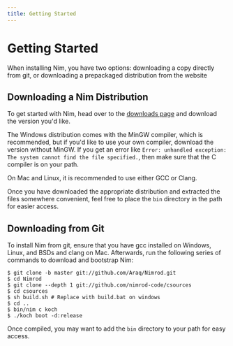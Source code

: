 ```yaml
---
title: Getting Started
---
```

# Getting Started
When installing Nim, you have two options: downloading a copy directly from git, or downloading a prepackaged distribution from the website

## Downloading a Nim Distribution
To get started with Nim, head over to the [downloads page](http://nim-lang.org/download.html) and download the version you'd like.

The Windows distribution comes with the MinGW compiler, which is recommended, but if you'd like to use your own compiler, download the version without MinGW. If you get an error like `Error: unhandled exception: The system cannot find the file specified.`, then make sure that the C compiler is on your path.

On Mac and Linux, it is recommended to use either GCC or Clang.

Once you have downloaded the appropriate distribution and extracted the files somewhere convenient, feel free to place the `bin` directory in the path for easier access.

## Downloading from Git
To install Nim from git, ensure that you have gcc installed on Windows, Linux, and BSDs and clang on Mac. Afterwards, run the following series of commands to download and bootstrap Nim:

```console
$ git clone -b master git://github.com/Araq/Nimrod.git
$ cd Nimrod
$ git clone --depth 1 git://github.com/nimrod-code/csources
$ cd csources
$ sh build.sh # Replace with build.bat on windows
$ cd ..
$ bin/nim c koch
$ ./koch boot -d:release
```

Once compiled, you may want to add the `bin` directory to your path for easy access.
